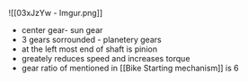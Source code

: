![[03xJzYw - Imgur.png]]

- center gear- sun gear
- 3 gears sorrounded - planetery gears
- at the left most end of shaft is pinion
- greately reduces speed and increases torque
- gear ratio of mentioned in [[Bike Starting mechanism]] is 6